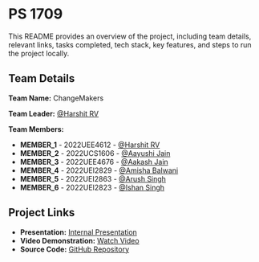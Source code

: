 # PS 1709

This README provides an overview of the project, including team details, relevant links, tasks completed, tech stack, key features, and steps to run the project locally.

## Team Details

**Team Name:** ChangeMakers

**Team Leader:** [@Harshit RV](https://github.com/Harshit-RV)

**Team Members:**

- **MEMBER_1** - 2022UEE4612 - [@Harshit RV](https://github.com/Harshit-RV)
- **MEMBER_2** - 2022UCS1606 - [@Aayushi Jain](https://github.com/iamaayushijain)
- **MEMBER_3** - 2022UEE4676 - [@Aakash Jain](https://github.com/Aakash-Gen)
- **MEMBER_4** - 2022UEI2829 - [@Amisha Balwani](https://github.com/amishabalwani)
- **MEMBER_5** - 2022UEI2863 - [@Arush Singh](https://github.com/arxs05)
- **MEMBER_6** - 2022UEI2823 - [@Ishan Singh](https://github.com/ishan-305)

## Project Links

- **Presentation:** [Internal Presentation](files/SIH2024_PPT_ChaneMakers.pdf)
- **Video Demonstration:** [Watch Video](https://youtu.be/55aAkeafl3c)
- **Source Code:** [GitHub Repository](https://github.com/Harshit-RV/docvault)
